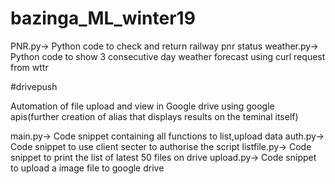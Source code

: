 # bazinga_ML_winter19

PNR.py-> Python code to check and return railway pnr status 
weather.py-> Python code to show 3 consecutive day weather forecast using curl request from wttr

#drivepush

Automation of file upload and view in Google drive using google apis(further creation of alias that displays results on the teminal itself)

main.py-> Code snippet containing all functions to list,upload data
auth.py-> Code snippet to use client secter to authorise the script
listfile.py-> Code snippet to print the list of latest 50 files on drive
upload.py-> Code snippet to upload a image file to google drive


